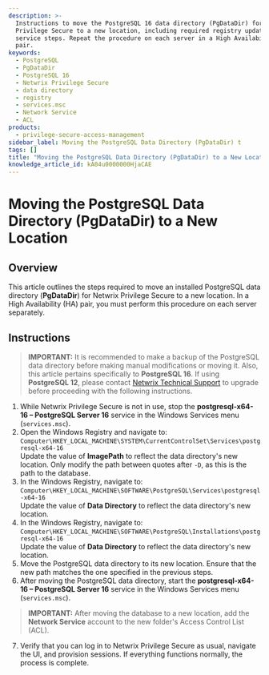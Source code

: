 ```yaml
---
description: >-
  Instructions to move the PostgreSQL 16 data directory (PgDataDir) for Netwrix
  Privilege Secure to a new location, including required registry updates and
  service steps. Repeat the procedure on each server in a High Availability (HA)
  pair.
keywords:
  - PostgreSQL
  - PgDataDir
  - PostgreSQL 16
  - Netwrix Privilege Secure
  - data directory
  - registry
  - services.msc
  - Network Service
  - ACL
products:
  - privilege-secure-access-management
sidebar_label: Moving the PostgreSQL Data Directory (PgDataDir) t
tags: []
title: "Moving the PostgreSQL Data Directory (PgDataDir) to a New Location"
knowledge_article_id: kA04u0000000HjaCAE
---
```

# Moving the PostgreSQL Data Directory (PgDataDir) to a New Location

## Overview

This article outlines the steps required to move an installed PostgreSQL data directory (**PgDataDir**) for Netwrix Privilege Secure to a new location. In a High Availability (HA) pair, you must perform this procedure on each server separately.

## Instructions

> **IMPORTANT:** It is recommended to make a backup of the PostgreSQL data directory before making manual modifications or moving it. Also, this article pertains specifically to **PostgreSQL 16**. If using **PostgreSQL 12**, please contact [Netwrix Technical Support](https://www.netwrix.com/support.html) to upgrade before proceeding with the following instructions.

1. While Netwrix Privilege Secure is not in use, stop the **postgresql-x64-16 – PostgreSQL Server 16** service in the Windows Services menu (`services.msc`).
2. Open the Windows Registry and navigate to:
   `Computer\HKEY_LOCAL_MACHINE\SYSTEM\CurrentControlSet\Services\postgresql-x64-16`  
   Update the value of **ImagePath** to reflect the data directory's new location. Only modify the path between quotes after `-D`, as this is the path to the database.
3. In the Windows Registry, navigate to:
   `Computer\HKEY_LOCAL_MACHINE\SOFTWARE\PostgreSQL\Services\postgresql-x64-16`  
   Update the value of **Data Directory** to reflect the data directory's new location.
4. In the Windows Registry, navigate to:
   `Computer\HKEY_LOCAL_MACHINE\SOFTWARE\PostgreSQL\Installations\postgresql-x64-16`  
   Update the value of **Data Directory** to reflect the data directory's new location.
5. Move the PostgreSQL data directory to its new location. Ensure that the new path matches the one specified in the previous steps.
6. After moving the PostgreSQL data directory, start the **postgresql-x64-16 – PostgreSQL Server 16** service in the Windows Services menu (`services.msc`).

> **IMPORTANT:** After moving the database to a new location, add the **Network Service** account to the new folder's Access Control List (ACL).

7. Verify that you can log in to Netwrix Privilege Secure as usual, navigate the UI, and provision sessions. If everything functions normally, the process is complete.
